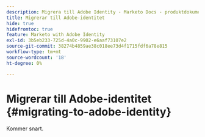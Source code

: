 ```yaml
---
description: Migrera till Adobe Identity - Marketo Docs - produktdokumentation
title: Migrerar till Adobe-identitet
hide: true
hidefromtoc: true
feature: Marketo with Adobe Identity
exl-id: 3b5eb233-725d-4a0c-9902-e6aaf73107e2
source-git-commit: 38274b4859ae38c018ee73d4f1715fdf6a78e815
workflow-type: tm+mt
source-wordcount: '18'
ht-degree: 0%

---
```


# Migrerar till Adobe-identitet {#migrating-to-adobe-identity}

Kommer snart.
